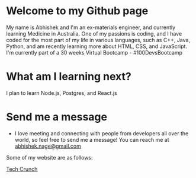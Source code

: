 # Welcome to my Github page

My name is Abhishek and I'm an ex-materials engineer, and currently learning Medicine in Australia. One of my passions is coding, and I have coded for the most part of my life in various languages, such as C++, Java, Python, and am recently learning more about HTML, CSS, and JavaScript.
I'm currently part of a 30 weeks Virtual Bootcamp - #100DevsBootcamp


# What am I learning next?
I plan to learn Node.js, Postgres, and React.js

# Send me a message
- I love meeting and connecting with people from developers all over the world, so feel free to send me a message! You can reach me at abhishek.nage@gmail.com


Some of my website are as follows:

[Tech Crunch](/01_Layout_Assignments/01_TechCrunch/index.html/)
